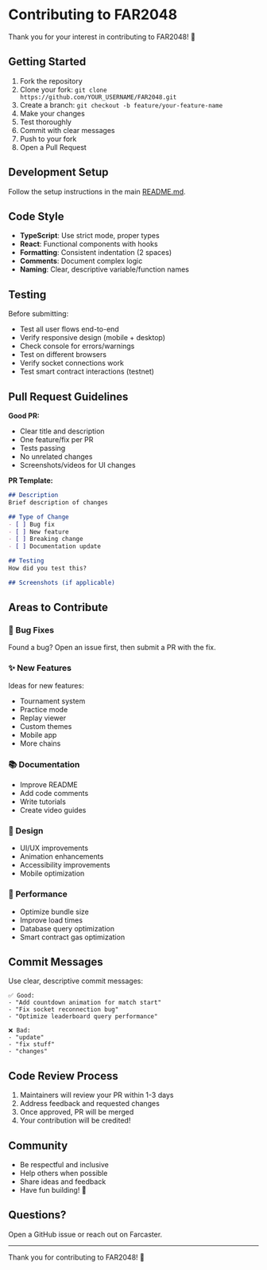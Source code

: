 # Contributing to FAR2048

Thank you for your interest in contributing to FAR2048! 🎉

## Getting Started

1. Fork the repository
2. Clone your fork: `git clone https://github.com/YOUR_USERNAME/FAR2048.git`
3. Create a branch: `git checkout -b feature/your-feature-name`
4. Make your changes
5. Test thoroughly
6. Commit with clear messages
7. Push to your fork
8. Open a Pull Request

## Development Setup

Follow the setup instructions in the main [README.md](./README.md).

## Code Style

- **TypeScript**: Use strict mode, proper types
- **React**: Functional components with hooks
- **Formatting**: Consistent indentation (2 spaces)
- **Comments**: Document complex logic
- **Naming**: Clear, descriptive variable/function names

## Testing

Before submitting:
- Test all user flows end-to-end
- Verify responsive design (mobile + desktop)
- Check console for errors/warnings
- Test on different browsers
- Verify socket connections work
- Test smart contract interactions (testnet)

## Pull Request Guidelines

**Good PR:**
- Clear title and description
- One feature/fix per PR
- Tests passing
- No unrelated changes
- Screenshots/videos for UI changes

**PR Template:**
```markdown
## Description
Brief description of changes

## Type of Change
- [ ] Bug fix
- [ ] New feature
- [ ] Breaking change
- [ ] Documentation update

## Testing
How did you test this?

## Screenshots (if applicable)
```

## Areas to Contribute

### 🐛 Bug Fixes
Found a bug? Open an issue first, then submit a PR with the fix.

### ✨ New Features
Ideas for new features:
- Tournament system
- Practice mode
- Replay viewer
- Custom themes
- Mobile app
- More chains

### 📚 Documentation
- Improve README
- Add code comments
- Write tutorials
- Create video guides

### 🎨 Design
- UI/UX improvements
- Animation enhancements
- Accessibility improvements
- Mobile optimization

### 🔧 Performance
- Optimize bundle size
- Improve load times
- Database query optimization
- Smart contract gas optimization

## Commit Messages

Use clear, descriptive commit messages:

```
✅ Good:
- "Add countdown animation for match start"
- "Fix socket reconnection bug"
- "Optimize leaderboard query performance"

❌ Bad:
- "update"
- "fix stuff"
- "changes"
```

## Code Review Process

1. Maintainers will review your PR within 1-3 days
2. Address feedback and requested changes
3. Once approved, PR will be merged
4. Your contribution will be credited!

## Community

- Be respectful and inclusive
- Help others when possible
- Share ideas and feedback
- Have fun building! 🚀

## Questions?

Open a GitHub issue or reach out on Farcaster.

---

Thank you for contributing to FAR2048! 🙏

